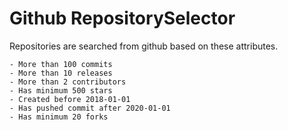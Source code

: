 # Github RepositorySelector

Repositories are searched from github  based on these attributes.

    - More than 100 commits
    - More than 10 releases
    - More than 2 contributors
    - Has minimum 500 stars
    - Created before 2018-01-01
    - Has pushed commit after 2020-01-01
    - Has minimum 20 forks
